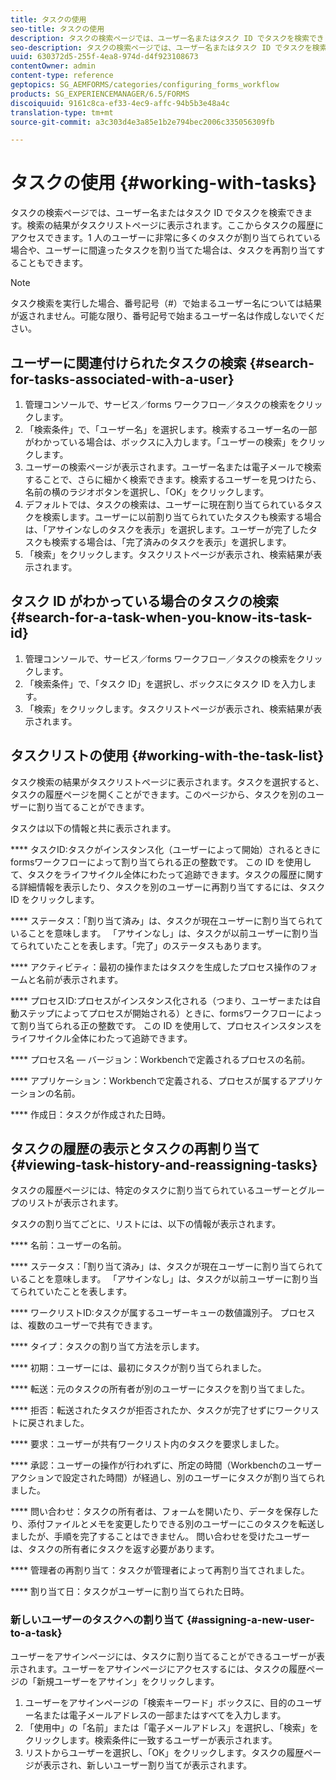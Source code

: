 ```yaml
---
title: タスクの使用
seo-title: タスクの使用
description: タスクの検索ページでは、ユーザー名またはタスク ID でタスクを検索できます。タスクの使用方法の詳細について説明します。
seo-description: タスクの検索ページでは、ユーザー名またはタスク ID でタスクを検索できます。タスクの使用方法の詳細について説明します。
uuid: 630372d5-255f-4ea8-974d-d4f923108673
contentOwner: admin
content-type: reference
geptopics: SG_AEMFORMS/categories/configuring_forms_workflow
products: SG_EXPERIENCEMANAGER/6.5/FORMS
discoiquuid: 9161c8ca-ef33-4ec9-affc-94b5b3e48a4c
translation-type: tm+mt
source-git-commit: a3c303d4e3a85e1b2e794bec2006c335056309fb

---
```



# タスクの使用 {#working-with-tasks}

タスクの検索ページでは、ユーザー名またはタスク ID でタスクを検索できます。検索の結果がタスクリストページに表示されます。ここからタスクの履歴にアクセスできます。1 人のユーザーに非常に多くのタスクが割り当てられている場合や、ユーザーに間違ったタスクを割り当てた場合は、タスクを再割り当てすることもできます。

>[!NOTE]
>
>タスク検索を実行した場合、番号記号（#）で始まるユーザー名については結果が返されません。可能な限り、番号記号で始まるユーザー名は作成しないでください。

## ユーザーに関連付けられたタスクの検索 {#search-for-tasks-associated-with-a-user}

1. 管理コンソールで、サービス／forms ワークフロー／タスクの検索をクリックします。
1. 「検索条件」で、「ユーザー名」を選択します。検索するユーザー名の一部がわかっている場合は、ボックスに入力します。「ユーザーの検索」をクリックします。
1. ユーザーの検索ページが表示されます。ユーザー名または電子メールで検索することで、さらに細かく検索できます。検索するユーザーを見つけたら、名前の横のラジオボタンを選択し、「OK」をクリックします。
1. デフォルトでは、タスクの検索は、ユーザーに現在割り当てられているタスクを検索します。ユーザーに以前割り当てられていたタスクも検索する場合は、「アサインなしのタスクを表示」を選択します。ユーザーが完了したタスクも検索する場合は、「完了済みのタスクを表示」を選択します。
1. 「検索」をクリックします。タスクリストページが表示され、検索結果が表示されます。

## タスク ID がわかっている場合のタスクの検索 {#search-for-a-task-when-you-know-its-task-id}

1. 管理コンソールで、サービス／forms ワークフロー／タスクの検索をクリックします。
1. 「検索条件」で、「タスク ID」を選択し、ボックスにタスク ID を入力します。
1. 「検索」をクリックします。タスクリストページが表示され、検索結果が表示されます。

## タスクリストの使用 {#working-with-the-task-list}

タスク検索の結果がタスクリストページに表示されます。タスクを選択すると、タスクの履歴ページを開くことができます。このページから、タスクを別のユーザーに割り当てることができます。

タスクは以下の情報と共に表示されます。

**** タスクID:タスクがインスタンス化（ユーザーによって開始）されるときにformsワークフローによって割り当てられる正の整数です。 この ID を使用して、タスクをライフサイクル全体にわたって追跡できます。タスクの履歴に関する詳細情報を表示したり、タスクを別のユーザーに再割り当てするには、タスク ID をクリックします。

**** ステータス：「割り当て済み」は、タスクが現在ユーザーに割り当てられていることを意味します。 「アサインなし」は、タスクが以前ユーザーに割り当てられていたことを表します。「完了」のステータスもあります。

**** アクティビティ：最初の操作またはタスクを生成したプロセス操作のフォームと名前が表示されます。

**** プロセスID:プロセスがインスタンス化される（つまり、ユーザーまたは自動ステップによってプロセスが開始される）ときに、formsワークフローによって割り当てられる正の整数です。 この ID を使用して、プロセスインスタンスをライフサイクル全体にわたって追跡できます。

**** プロセス名 — バージョン：Workbenchで定義されるプロセスの名前。

**** アプリケーション：Workbenchで定義される、プロセスが属するアプリケーションの名前。

**** 作成日：タスクが作成された日時。

## タスクの履歴の表示とタスクの再割り当て {#viewing-task-history-and-reassigning-tasks}

タスクの履歴ページには、特定のタスクに割り当てられているユーザーとグループのリストが表示されます。

タスクの割り当てごとに、リストには、以下の情報が表示されます。

**** 名前：ユーザーの名前。

**** ステータス：「割り当て済み」は、タスクが現在ユーザーに割り当てられていることを意味します。 「アサインなし」は、タスクが以前ユーザーに割り当てられていたことを表します。

**** ワークリストID:タスクが属するユーザーキューの数値識別子。 プロセスは、複数のユーザーで共有できます。

**** タイプ：タスクの割り当て方法を示します。

**** 初期：ユーザーには、最初にタスクが割り当てられました。

**** 転送：元のタスクの所有者が別のユーザーにタスクを割り当てました。

**** 拒否：転送されたタスクが拒否されたか、タスクが完了せずにワークリストに戻されました。

**** 要求：ユーザーが共有ワークリスト内のタスクを要求しました。

**** 承認：ユーザーの操作が行われずに、所定の時間（Workbenchのユーザーアクションで設定された時間）が経過し、別のユーザーにタスクが割り当てられました。

**** 問い合わせ：タスクの所有者は、フォームを開いたり、データを保存したり、添付ファイルとメモを変更したりできる別のユーザーにこのタスクを転送しましたが、手順を完了することはできません。 問い合わせを受けたユーザーは、タスクの所有者にタスクを返す必要があります。

**** 管理者の再割り当て：タスクが管理者によって再割り当てされました。

**** 割り当て日：タスクがユーザーに割り当てられた日時。

### 新しいユーザーのタスクへの割り当て {#assigning-a-new-user-to-a-task}

ユーザーをアサインページには、タスクに割り当てることができるユーザーが表示されます。ユーザーをアサインページにアクセスするには、タスクの履歴ページの「新規ユーザーをアサイン」をクリックします。

1. ユーザーをアサインページの「検索キーワード」ボックスに、目的のユーザー名または電子メールアドレスの一部またはすべてを入力します。
1. 「使用中」の「名前」または「電子メールアドレス」を選択し、「検索」をクリックします。検索条件に一致するユーザーが表示されます。
1. リストからユーザーを選択し、「OK」をクリックします。タスクの履歴ページが表示され、新しいユーザー割り当てが表示されます。

